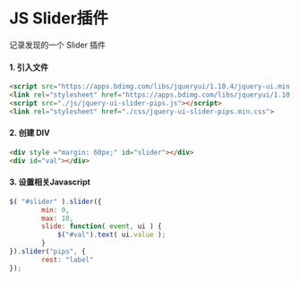 # JS Slider插件

记录发现的一个 Slider 插件

#### 1. 引入文件

```html
<script src="https://apps.bdimg.com/libs/jqueryui/1.10.4/jquery-ui.min.js"></script>
<link rel="stylesheet" href="https://apps.bdimg.com/libs/jqueryui/1.10.4/css/jquery-ui.min.css">
<script src="./js/jquery-ui-slider-pips.js"></script> 
<link rel="stylesheet" href="./css/jquery-ui-slider-pips.min.css">
```

#### 2. 创建 DIV

```html
<div style ="margin: 60px;" id="slider"></div>
<div id="val"></div>
```

#### 3. 设置相关Javascript

```JavaScript
$( "#slider" ).slider({
        min: 0,
        max: 10,
        slide: function( event, ui ) {
            $("#val").text( ui.value );
        }
}).slider("pips", {
        rest: "label"
});
```

